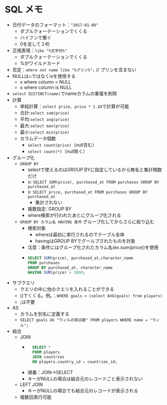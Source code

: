 # SQL メモ
- 日付データのフォーマット：`"2017-01-08"`
    - ダブルクォーテーションでくくる
    - ハイフンで繋ぐ
    - 0を足して２桁
- 正規表現：`like "%文字列%"`
    - ダブルクォーテーションでくくる
    - %がワイルドカード
- 否定：`where not name like "%プリン%";` // プリンを含まない
- NULLは=ではなくisを使用する
    - x where column = NULL
    - o where column is NULL
- `select DISTINCT(name)`でnameカラムの重複を削除
- 計算
    - 単純計算：`select price, price * 1.10`で計算が可能
    - 合計:`select sum(price)`
    - 平均:`select avg(price)`
    - 最大:`select max(price)`
    - 最小:`select min(price)`
    - カラムデータ個数
        - `select count(price)`（null含む）
        - `select count(*)`（null除く）
- グループ化
    - `GROUP BY`
        - selectで使えるのはGROUP BYに指定しているから無名と集計関数だけ
        - o: `SELECT SUM(price), purchased_at FROM purchases GROUP BY purchased_at`
        - x: `SELECT price, purchased_at FROM purchases GROUP BY purchased_at`
            - 集計されない
        - 複数指定:`GROUP BY
        - where検索が行われたあとにグループ化される
    - `GROUP BY カラム名 HAVING 条件` グループ化してからさらに絞り込む
        - 検索対象
            - whereは最初に実行されるのでテーブル全体
            - havingはGROUP BYでグールプされたものを対象
        - 注意：条件にはグループ化されたカラム名(ex.sum(price))を使用
        - 
            ```sql
            SELECT SUM(price), purchased_at,character_name
            FROM purchases
            GROUP BY purchased_at, character_name
            HAVING SUM(price) > 3000;
            ```
- サブクエリ
    - クエリの中に他のクエリを入れることができる
    - ()でくくる。例。：`WHERE goals > (select AVG(goals) from players)`
    - ;は不要
- AS
    - カラムを別名に定義する
    - `SELECT goals AS "ウィルの得点数" FROM players WHERE name = "ウィル";`
- 結合
    - JOIN
        - ```sql
            SELECT *
            FROM players
            JOIN countries
            ON players.country_id = countries_id;
            ```
        - 順番：JOIN->SELECT
        - キーがNULLの場合は結合元のレコードごと表示されない
    - LEFT JOIN
        - キーがNULLの場合でも結合元のレコードが表示される
    - 複数回実行可能

